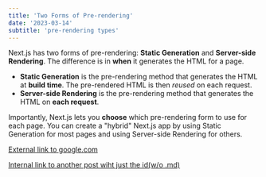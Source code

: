 ```yaml
---
title: 'Two Forms of Pre-rendering'
date: '2023-03-14'
subtitle: 'pre-rendering types'
---
```


Next.js has two forms of pre-rendering: **Static Generation** and **Server-side Rendering**. The difference is in **when** it generates the HTML for a page.

- **Static Generation** is the pre-rendering method that generates the HTML at **build time**. The pre-rendered HTML is then _reused_ on each request.
- **Server-side Rendering** is the pre-rendering method that generates the HTML on **each request**.

Importantly, Next.js lets you **choose** which pre-rendering form to use for each page. You can create a "hybrid" Next.js app by using Static Generation for most pages and using Server-side Rendering for others.

[External link to google.com](https://www.google.com/)
<!-- [Internal link to another post wiht just the id(w/o .md)](ssg-ssr) -->
[Internal link to another post wiht just the id(w/o .md)](/posts/ssg-ssr)